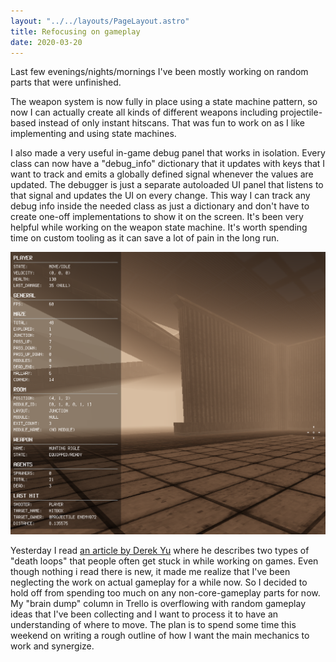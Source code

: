 ```yaml
---
layout: "../../layouts/PageLayout.astro"
title: Refocusing on gameplay
date: 2020-03-20
---
```


Last few evenings/nights/mornings I've been mostly working on random parts that
were unfinished.

The weapon system is now fully in place using a state machine pattern, so now I
can actually create all kinds of different weapons including projectile-based
instead of only instant hitscans. That was fun to work on as I like implementing
and using state machines.

I also made a very useful in-game debug panel that works in isolation. Every
class can now have a "debug_info" dictionary that it updates with keys that I
want to track and emits a globally defined signal whenever the values are
updated. The debugger is just a separate autoloaded UI panel that listens to
that signal and updates the UI on every change. This way I can track any debug
info inside the needed class as just a dictionary and don't have to create
one-off implementations to show it on the screen. It's been very helpful while
working on the weapon state machine. It's worth spending time on custom tooling
as it can save a lot of pain in the long run.

![in-game debug panel](/img/dlog/debug-panel.png)

Yesterday I read
[an article by Derek Yu](https://www.derekyu.com/makegames/deathloops.html)
where he describes two types of "death loops" that people often get stuck in
while working on games. Even though nothing i read there is new, it made me
realize that I've been neglecting the work on actual gameplay for a while now.
So I decided to hold off from spending too much on any non-core-gameplay parts
for now. My "brain dump" column in Trello is overflowing with random gameplay
ideas that I've been collecting and I want to process it to have an
understanding of where to move. The plan is to spend some time this weekend on
writing a rough outline of how I want the main mechanics to work and synergize.

